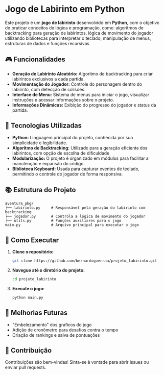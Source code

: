 # Jogo de Labirinto em Python

Este projeto é um **jogo de labirinto** desenvolvido em **Python**, com o objetivo de praticar conceitos de lógica e programação, como: algoritmos de backtracking para geração de labirintos, lógica de movimento do jogador utilizando bibliotecas para interpretar o teclado, manipulação de menus, estruturas de dados e funções recursivas. 

## 🎮 Funcionalidades

- **Geração de Labirinto Aleatório:** Algoritmo de backtracking para criar labirintos exclusivos a cada partida.
- **Movimentação do Jogador:** Controle do personagem dentro do labirinto, com detecção de colisões.
- **Interface de Menu:** Sistema de menus para iniciar o jogo, visualizar instruções e acessar informações sobre o projeto.
- **Informações Dinâmicas:** Exibição do progresso do jogador e status da partida.

## 🚀 Tecnologias Utilizadas

- **Python:** Linguagem principal do projeto, conhecida por sua simplicidade e legibilidade.
- **Algoritmo de Backtracking:** Utilizado para a geração eficiente dos labirintos, com opção de escolha de dificuldade
- **Modularização:** O projeto é organizado em módulos para facilitar a manutenção e expansão do código.
- **Biblioteca Keyboard:** Usada para capturar eventos de teclado, permitindo o controle do jogador de forma responsiva.

## 📚 Estrutura do Projeto

```
aventura_pkg/
├── labirinto.py     # Responsável pela geração do labirinto com backtracking
├── jogador.py       # Controla a lógica de movimento do jogador
├── utils.py         # Funções auxiliares para o jogo
main.py              # Arquivo principal para executar o jogo
```

## 🚧 Como Executar

1. **Clone o repositório:**
   ```bash
   git clone https://github.com/bernardoguerraa/projeto_labirinto.git
   ```

2. **Navegue até o diretório do projeto:**
   ```bash
   cd projeto_labirinto
   ```

3. **Execute o jogo:**
   ```bash
   python main.py
   ```

## 🚀 Melhorias Futuras

- "Embelezamento" dos graficos do jogo
- Adição de cronômetro para desafios contra o tempo
- Criação de rankings e salva de pontuações

## 🙌 Contribuição

Contribuições são bem-vindas! Sinta-se à vontade para abrir issues ou enviar pull requests.

